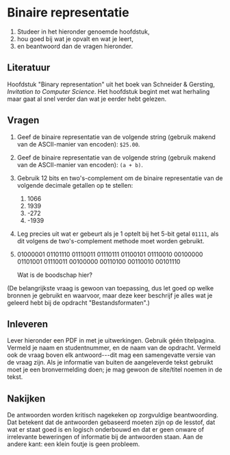 # Binaire representatie

1. Studeer in het hieronder genoemde hoofdstuk,
2. hou goed bij wat je opvalt en wat je leert,
3. en beantwoord dan de vragen hieronder.

## Literatuur

Hoofdstuk "Binary representation" uit het boek van Schneider & Gersting, *Invitation to Computer Science*. Het hoofdstuk begint met wat herhaling maar gaat al snel verder dan wat je eerder hebt gelezen.

## Vragen

1.  Geef de binaire representatie van de volgende string (gebruik makend van de ASCII-manier van encoden): `$25.00`.

1.  Geef de binaire representatie van de volgende string (gebruik makend van de ASCII-manier van encoden): `(a + b)`.

1.  Gebruik 12 bits en two's-complement om de binaire representatie van de volgende decimale getallen op te stellen:

    1. 1066
    1. 1939
    1. -272
    1. -1939

1.  Leg precies uit wat er gebeurt als je 1 optelt bij het 5-bit getal `01111`, als dit volgens de two's-complement methode moet worden gebruikt.

1.  01000001 01101110 01110011 01110111 01100101 01110010 00100000 01101001 01110011 00100000 00110100 00110010 00101110

    Wat is de boodschap hier?

(De belangrijkste vraag is gewoon van toepassing, dus let goed op welke bronnen je gebruikt en waarvoor, maar deze keer beschrijf je alles wat je geleerd hebt bij de opdracht "Bestandsformaten".)

## Inleveren

Lever hieronder een PDF in met je uitwerkingen. Gebruik géén titelpagina. Vermeld je naam en studentnummer, en de naam van de opdracht. Vermeld ook de vraag boven elk antwoord---dit mag een samengevatte versie van de vraag zijn. Als je informatie van buiten de aangeleverde tekst gebruikt moet je een bronvermelding doen; je mag gewoon de site/titel noemen in de tekst.

## Nakijken

De antwoorden worden kritisch nagekeken op zorgvuldige beantwoording. Dat betekent dat de antwoorden gebaseerd moeten zijn op de lesstof, dat wat er staat goed is en logisch onderbouwd en dat er geen onware of irrelevante beweringen of informatie bij de antwoorden staan. Aan de andere kant: een klein foutje is geen probleem.
